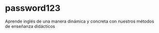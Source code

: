 # password123
Aprende inglés de una manera dinámica y concreta con nuestros métodos de enseñanza didácticos
